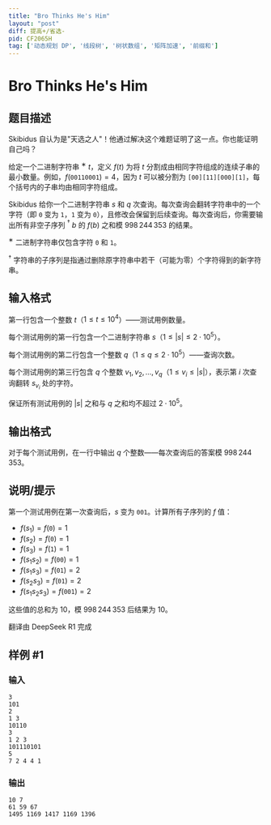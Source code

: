 ```yaml
---
title: "Bro Thinks He's Him"
layout: "post"
diff: 提高+/省选-
pid: CF2065H
tag: ['动态规划 DP', '线段树', '树状数组', '矩阵加速', '前缀和']
---
```


# Bro Thinks He's Him

## 题目描述

Skibidus 自认为是"天选之人"！他通过解决这个难题证明了这一点。你也能证明自己吗？

给定一个二进制字符串 $^{\text{∗}}$ $t$，定义 $f(t)$ 为将 $t$ 分割成由相同字符组成的连续子串的最小数量。例如，$f(\texttt{00110001}) = 4$，因为 $t$ 可以被分割为 $\texttt{[00][11][000][1]}$，每个括号内的子串均由相同字符组成。

Skibidus 给你一个二进制字符串 $s$ 和 $q$ 次查询。每次查询会翻转字符串中的一个字符（即 $\texttt{0}$ 变为 $\texttt{1}$，$\texttt{1}$ 变为 $\texttt{0}$），且修改会保留到后续查询。每次查询后，你需要输出所有非空子序列 $^{\text{†}}$ $b$ 的 $f(b)$ 之和模 $998\,244\,353$ 的结果。

 $^{\text{∗}}$ 二进制字符串仅包含字符 $\texttt{0}$ 和 $\texttt{1}$。

 $^{\text{†}}$ 字符串的子序列是指通过删除原字符串中若干（可能为零）个字符得到的新字符串。

## 输入格式

第一行包含一个整数 $t$（$1 \leq t \leq 10^4$）——测试用例数量。

每个测试用例的第一行包含一个二进制字符串 $s$（$1 \leq |s| \leq 2 \cdot 10^5$）。

每个测试用例的第二行包含一个整数 $q$（$1 \leq q \leq 2 \cdot 10^5$）——查询次数。

每个测试用例的第三行包含 $q$ 个整数 $v_1, v_2, \ldots, v_q$（$1 \leq v_i \leq |s|$），表示第 $i$ 次查询翻转 $s_{v_i}$ 处的字符。

保证所有测试用例的 $|s|$ 之和与 $q$ 之和均不超过 $2 \cdot 10^5$。

## 输出格式

对于每个测试用例，在一行中输出 $q$ 个整数——每次查询后的答案模 $998\,244\,353$。

## 说明/提示

第一个测试用例在第一次查询后，$s$ 变为 $\texttt{001}$。计算所有子序列的 $f$ 值：
- $f(s_1) = f(\texttt{0}) = 1$
- $f(s_2) = f(\texttt{0}) = 1$
- $f(s_3) = f(\texttt{1}) = 1$
- $f(s_1 s_2) = f(\texttt{00}) = 1$
- $f(s_1 s_3) = f(\texttt{01}) = 2$
- $f(s_2 s_3) = f(\texttt{01}) = 2$
- $f(s_1 s_2 s_3) = f(\texttt{001}) = 2$

这些值的总和为 $10$，模 $998\,244\,353$ 后结果为 $10$。

翻译由 DeepSeek R1 完成

## 样例 #1

### 输入

```
3
101
2
1 3
10110
3
1 2 3
101110101
5
7 2 4 4 1
```

### 输出

```
10 7 
61 59 67 
1495 1169 1417 1169 1396
```


